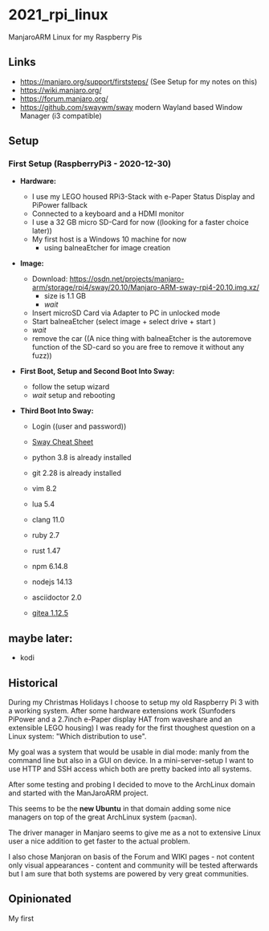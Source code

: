 # 2021_rpi_linux
ManjaroARM Linux for my Raspberry Pis

## Links

- https://manjaro.org/support/firststeps/ (See Setup for my notes on this)
- https://wiki.manjaro.org/
- https://forum.manjaro.org/
- https://github.com/swaywm/sway modern Wayland based Window Manager (i3 compatible)

## Setup

### First Setup (RaspberryPi3 - 2020-12-30)

- **Hardware:**
  - I use my LEGO housed RPi3-Stack with e-Paper Status Display and PiPower fallback
  - Connected to a keyboard and a HDMI monitor
  - I use a 32 GB micro SD-Card for now ((looking for a faster choice later))
  - My first host is a Windows 10 machine for now 
    - using balneaEtcher for image creation
- **Image:**
  - Download: https://osdn.net/projects/manjaro-arm/storage/rpi4/sway/20.10/Manjaro-ARM-sway-rpi4-20.10.img.xz/
    - size is 1.1 GB 
    - _wait_
  - Insert microSD Card via Adapter to PC in unlocked mode
  - Start balneaEtcher (select image + select drive + start )
  - _wait_ 
  - remove the car ((A nice thing with balneaEtcher is the autoremove function of the SD-card so you are free to remove it without any fuzz))
 - **First Boot, Setup and Second Boot Into Sway:**
   - follow the setup wizard
   - _wait_ setup and rebooting
   
 - **Third Boot Into Sway:**
   - Login ((user and password))
   - [Sway Cheat Sheet](https://depau.github.io/sway-cheatsheet/)
   - python 3.8 is already installed
   - git 2.28 is already installed
   - vim 8.2
   - lua 5.4
   - clang 11.0
   - ruby 2.7
   - rust 1.47
   - npm 6.14.8
   - nodejs 14.13   
   - asciidoctor 2.0
   
   - [gitea 1.12.5](https://docs.gitea.io/en-us/command-line/)
   
## maybe later:   
   - kodi
   
## Historical

During my Christmas Holidays I choose to setup my old Raspberry Pi 3 with a working system.
After some hardware extensions work (Sunfoders PiPower and a 2.7inch e-Paper display HAT from waveshare and an extensible LEGO housing) I was ready for the first thoughest question on a Linux system: "Which distribution to use". 

My goal was a system that would be usable in dial mode: manly from the command line but also in a GUI on device.
In a mini-server-setup I want to use HTTP and SSH access which both are pretty backed into all systems.

After some testing and probing I decided to move to the ArchLinux domain and started with the ManJaroARM project.

This seems to be the **new Ubuntu** in that domain adding some nice managers on top of the great ArchLinux system (`pacman`).

The driver manager in Manjaro seems to give me as a not to extensive Linux user a nice addition to get faster to the actual problem.

I also chose Manjoran on basis of the Forum and WIKI pages - not content only visual appearances - content and community will be tested afterwards but I am sure that both systems are powered by very great communities.

## Opinionated

My first 
